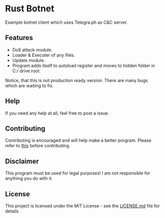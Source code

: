 # Rust Botnet
Example botnet client which uses Telegra.ph as C&C server.

## Features
* DoS attack module.
* Loader & Executer of any files.
* Update module.
* Program adds itself to autoload register and moves to hidden folder in C:/ drive root.

Notice, that this is not production ready version. 
There are many bugs which are waiting to fix.

## Help
 
If you need any help at all, feel free to post a issue.
 
## Contributing
 
Contributing is encouraged and will help make a better program. Please refer to [this](https://gist.github.com/MarcDiethelm/7303312) before contributing.



## Disclaimer
This program must be used for legal purposes! 
I am not responsible for anything you do with it.

## License
This project is licensed under the MIT License - see the [LICENSE.md](https://github.com/Ookldev/rust_botnet/blob/master/LICENSE) file for details
